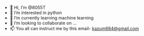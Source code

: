 - 👋 Hi, I’m @8055T
- 👀 I’m interested in python
- 🌱 I’m currently learning machine learning
- 💞️ I’m looking to collaborate on ...
- 📫 You all can instruct me by this email- kazum684@gmail.com
<!---
8055T/8055T is a ✨ special ✨ repository because its `README.md` (this file) appears on your GitHub profile.
You can click the Preview link to take a look at your changes.
--->
